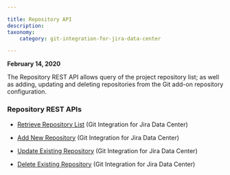 ```yaml
---

title: Repository API
description:
taxonomy:
    category: git-integration-for-jira-data-center

---
```

**February 14, 2020**

The Repository REST API allows query of the project repository list; as well as adding, updating and deleting repositories from the Git add-on repository configuration.

### Repository REST APIs

*   [Retrieve Repository List](/git-integration-for-jira-self-managed/retrieve-repository-list-gij-self-managed) (Git Integration for Jira Data Center)

*   [Add New Repository](/git-integration-for-jira-self-managed/add-new-repository-gij-self-managed) (Git Integration for Jira Data Center)

*   [Update Existing Repository](/git-integration-for-jira-self-managed/update-existing-repository-gij-self-managed) (Git Integration for Jira Data Center)

*   [Delete Existing Repository](/git-integration-for-jira-self-managed/delete-existing-repository-gij-self-managed) (Git Integration for Jira Data Center)